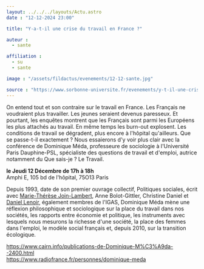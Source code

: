 ```yaml
---
layout: ../../../layouts/Actu.astro
date : "12-12-2024 23:00"

title: "Y-a-t-il une crise du travail en France ?"

auteur :
  - sante

affiliation :
  - su
  - sante

image : "/assets/fildactus/evenements/12-12-sante.jpg"

source : "https://www.sorbonne-universite.fr/evenements/y-t-il-une-crise-du-travail-en-france"
---
```


On entend tout et son contraire sur le travail en France. Les Français ne voudraient plus travailler. Les jeunes seraient devenus paresseux. Et pourtant, les enquêtes montrent que les Français sont parmi les Européens les plus attachés au travail. En même temps les burn-out explosent. Les conditions de travail se dégradent, plus encore à l'hôpital qu'ailleurs. Que se passe-t-il exactement ?  Nous essaierons d'y voir plus clair avec la conférence de Dominique Méda, professeure de sociologie à l'Université Paris Dauphine-PSL, spécialiste des questions de travail et d'emploi, autrice notamment du Que sais-je ? Le Travail.

__le Jeudi 12 Décembre de 17h à 18h__  
Amphi E, 105 bd de l'hôpital, 75O13 Paris  

Depuis 1993, date de son premier ouvrage collectif, Politiques sociales, écrit avec [Marie-Thérèse Join-Lambert](https://fr.wikipedia.org/wiki/Marie-Th%C3%A9r%C3%A8se_Join-Lambert), Anne Bolot-Gittler, Christine Daniel et [Daniel Lenoir](https://fr.wikipedia.org/wiki/Daniel_Lenoir), également membres de l'IGAS, Dominique Méda mène une réflexion philosophique et sociologique sur la place du travail dans nos sociétés, les rapports entre économie et politique, les instruments avec lesquels nous mesurons la richesse d'une société, la place des femmes dans l'emploi, le modèle social français et, depuis 2010, sur la transition écologique.

https://www.cairn.info/publications-de-Dominique-M%C3%A9da--2400.html  
https://www.radiofrance.fr/personnes/dominique-meda 
